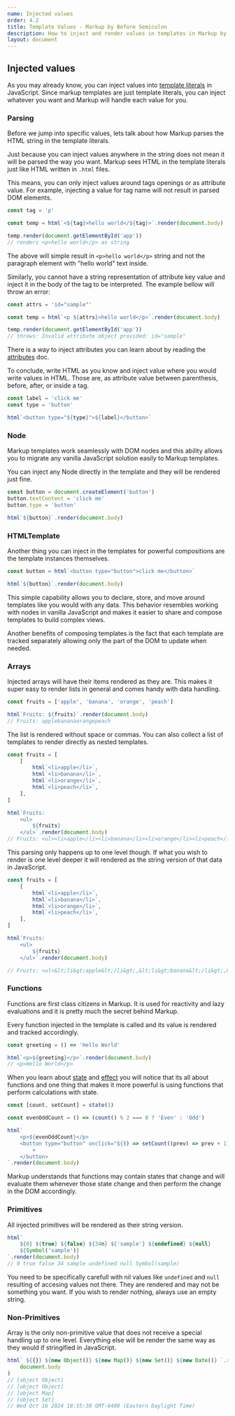 ```yaml
---
name: Injected values
order: 4.2
title: Template Values - Markup by Before Semicolon
description: How to inject and render values in templates in Markup by Before Semicolon
layout: document
---
```


## Injected values

As you may already know, you can inject values into [template literals](https://developer.mozilla.org/en-US/docs/Web/JavaScript/Reference/Template_literals) in JavaScript. Since markup templates are just template literals, you can inject whatever you want and Markup will handle each value for you.

### Parsing

Before we jump into specific values, lets talk about how Markup parses the HTML string in the template literals.

Just because you can inject values anywhere in the string does not mean it will be parsed the way you want. Markup sees HTML in the template literals just like HTML written in `.html` files.

This means, you can only inject values around tags openings or as attribute value. For example, injecting a value for tag name will not result in parsed DOM elements.

```javascript
const tag = 'p'

const temp = html`<${tag}>hello world</${tag}>`.render(document.body)

temp.render(document.getElementById('app'))
// renders <p>hello world</p> as string
```

The above will simple result in `<p>hello world</p>` string and not the paragraph element with "hello world" text inside.

Similarly, you cannot have a string representation of attribute key value and inject it in the body of the tag to be interpreted. The example bellow will throw an error:

```javascript
const attrs = 'id="sample"'

const temp = html`<p ${attrs}>hello world</p>`.render(document.body)

temp.render(document.getElementById('app'))
// throws: Invalid attribute object provided: id="sample"
```

There is a way to inject attributes you can learn about by reading the [attributes](./html-attributes.md) doc.

To conclude, write HTML as you know and inject value where you would write values in HTML. Those are, as attribute value between parenthesis, before, after, or inside a tag.

```javascript
const label = 'click me'
const type = 'button'

html`<button type="${type}">${label}</button>`
```

### Node

Markup templates work seamlessly with DOM nodes and this ability allows you to migrate any vanilla JavaScript solution easily to Markup templates.

You can inject any Node directly in the template and they will be rendered just fine.

```javascript
const button = document.createElement('button')
button.textContent = 'click me'
button.type = 'button'

html`${button}`.render(document.body)
```

### HTMLTemplate

Another thing you can inject in the templates for powerful compositions are the template instances themselves.

```javascript
const button = html`<button type="button">click me</button>`

html`${button}`.render(document.body)
```

This simple capability allows you to declare, store, and move around templates like you would with any data. This behavior resembles working with nodes in vanilla JavaScript and makes it easier to share and compose templates to build complex views.

Another benefits of composing templates is the fact that each template are tracked separately allowing only the part of the DOM to update when needed.

### Arrays

Injected arrays will have their items rendered as they are. This makes it super easy to render lists in general and comes handy with data handling.

```javascript
const fruits = ['apple', 'banana', 'orange', 'peach']

html`Fruits: ${fruits}`.render(document.body)
// Fruits: applebananaorangepeach
```

The list is rendered without space or commas. You can also collect a list of templates to render directly as nested templates.

```javascript
const fruits = [
    [
        html`<li>apple</li>`,
        html`<li>banana</li>`,
        html`<li>orange</li>`,
        html`<li>peach</li>`,
    ],
]

html`Fruits:
    <ul>
        ${fruits}
    </ul>`.render(document.body)
// Fruits: <ul><li>apple</li><li>banana</li><li>orange</li><li>peach</li></ul>
```

This parsing only happens up to one level though. If what you wish to render is one level deeper it will rendered as the string version of that data in JavaScript.

```javascript
const fruits = [
    [
        html`<li>apple</li>`,
        html`<li>banana</li>`,
        html`<li>orange</li>`,
        html`<li>peach</li>`,
    ],
]

html`Fruits:
    <ul>
        ${fruits}
    </ul>`.render(document.body)

// Fruits: <ul>&lt;li&gt;apple&lt;/li&gt;,&lt;li&gt;banana&lt;/li&gt;,&lt;li&gt;orange&lt;/li&gt;,&lt;li&gt;peach&lt;/li&gt;</ul>
```

### Functions

Functions are first class citizens in Markup. It is used for reactivity and lazy evaluations and it is pretty much the secret behind Markup.

Every function injected in the template is called and its value is rendered and tracked accordingly.

```javascript
const greeting = () => 'Hello World'

html`<p>${greeting}</p>`.render(document.body)
// <p>Hello World</p>
```

When you learn about [state](../state/index.md) and [effect](../state/effect.md) you will notice that its all about functions and one thing that makes it more powerful is using functions that perform calculations with state.

```javascript
const [count, setCount] = state(1)

const evenOddCount = () => (count() % 2 === 0 ? 'Even' : 'Odd')

html`
    <p>${evenOddCount}</p>
    <button type="button" onclick="${() => setCount((prev) => prev + 1)}">
        +
    </button>
`.render(document.body)
```

Markup understands that functions may contain states that change and will evaluate them whenever those state change and then perform the change in the DOM accordingly.

### Primitives

All injected primitives will be rendered as their string version.

```javascript
html`
    ${0} ${true} ${false} ${34n} ${'sample'} ${undefined} ${null}
    ${Symbol('sample')}
`.render(document.body)
// 0 true false 34 sample undefined null Symbol(sample)
```

You need to be specifically carefull with nil values like `undefined` and `null` resulting of accesing values not there. They are rendered and may not be something you want. If you wish to render nothing, always use an empty string.

### Non-Primitives

Array is the only non-primitive value that does not receive a special handling up to one level. Everything else will be render the same way as they would if stringified in JavaScript.

```javascript
html` ${{}} ${new Object()} ${new Map()} ${new Set()} ${new Date()} `.render(
    document.body
)
// [object Object]
// [object Object]
// [object Map]
// [object Set]
// Wed Oct 16 2024 18:55:38 GMT-0400 (Eastern Daylight Time)
```
